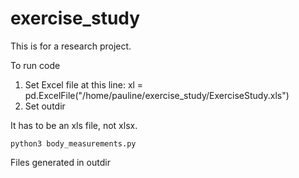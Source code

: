 # exercise_study
This is for a research project.

To run code

1. Set Excel file at this line:
xl = pd.ExcelFile("/home/pauline/exercise_study/ExerciseStudy.xls")
2. Set outdir

It has to be an xls file, not xlsx.
```
python3 body_measurements.py
```
Files generated in outdir
